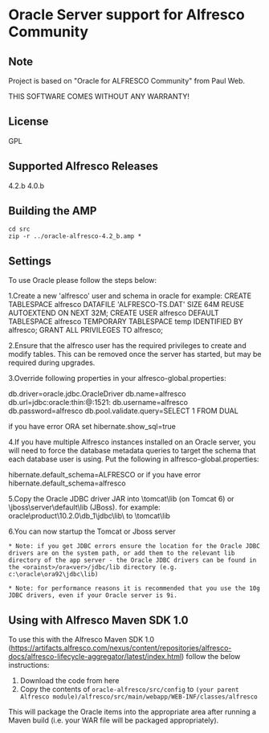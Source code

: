 Oracle Server support for Alfresco Community
============================================

Note
----
Project is based on "Oracle for ALFRESCO Community" from Paul Web.

THIS SOFTWARE COMES WITHOUT ANY WARRANTY!


License
-------
GPL


Supported Alfresco Releases
---------------------------
4.2.b
4.0.b


Building the AMP
----------------
    cd src
    zip -r ../oracle-alfresco-4.2_b.amp *

Settings
----------------

To use Oracle please follow the steps below:


1.Create a new 'alfresco' user and schema in oracle
for example:
  CREATE TABLESPACE alfresco DATAFILE 'ALFRESCO-TS.DAT' SIZE 64M REUSE AUTOEXTEND ON NEXT 32M;
  CREATE USER alfresco DEFAULT TABLESPACE alfresco TEMPORARY TABLESPACE temp IDENTIFIED BY alfresco;
  GRANT ALL PRIVILEGES TO alfresco; 

2.Ensure that the alfresco user has the required privileges to create and modify tables. This can be removed once the server has started, but may be required during upgrades.

3.Override following properties in your alfresco-global.properties: 

db.driver=oracle.jdbc.OracleDriver
db.name=alfresco
db.url=jdbc:oracle:thin:@<machinename>:1521:<database sid>
db.username=alfresco
db.password=alfresco
db.pool.validate.query=SELECT 1 FROM DUAL

if you have error ORA set hibernate.show_sql=true

4.If you have multiple Alfresco instances installed on an Oracle server, you will need to force the database metadata queries to target the schema that each database user is using. Put the following in alfresco-global.properties: 

hibernate.default_schema=ALFRESCO 
or if you have error
hibernate.default_schema=alfresco

5.Copy the Oracle JDBC driver JAR into \tomcat\lib (on Tomcat 6) or \jboss\server\default\lib (JBoss). 
for example: oracle\product\10.2.0\db_1\jdbc\lib\ to \tomcat\lib

6.You can now startup the Tomcat or Jboss server 


    * Note: if you get JDBC errors ensure the location for the Oracle JDBC drivers are on the system path, or add them to the relevant lib directory of the app server - the Oracle JDBC drivers can be found in the <orainst>/ora<ver>/jdbc/lib directory (e.g. c:\oracle\ora92\jdbc\lib) 

    * Note: for performance reasons it is recommended that you use the 10g JDBC drivers, even if your Oracle server is 9i. 

Using with Alfresco Maven SDK 1.0
---------------------------------

To use this with the Alfresco Maven SDK 1.0 (https://artifacts.alfresco.com/nexus/content/repositories/alfresco-docs/alfresco-lifecycle-aggregator/latest/index.html) follow the below instructions:

1. Download the code from here
2. Copy the contents of `oracle-alfresco/src/config` to `(your parent Alfresco module)/alfresco/src/main/webapp/WEB-INF/classes/alfresco`

This will package the Oracle items into the appropriate area after running a Maven build (i.e. your WAR file will be packaged appropriately).
 
